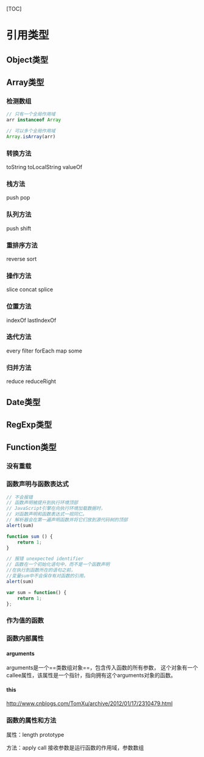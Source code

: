 [TOC]

# 引用类型

## Object类型

## Array类型

### 检测数组
```JavaScript
// 只有一个全局作用域
arr instanceof Array

// 可以多个全局作用域
Array.isArray(arr)

```
### 转换方法
toString
toLocalString
valueOf

### 栈方法
push pop

### 队列方法
push shift

### 重排序方法
reverse
sort

### 操作方法
slice
concat
splice

### 位置方法
indexOf lastIndexOf

### 迭代方法
every
filter
forEach
map
some

### 归并方法
reduce
reduceRight

## Date类型
## RegExp类型
## Function类型

### 没有重载

### 函数声明与函数表达式
```JavaScript
// 不会报错
// 函数声明被提升到执行环境顶部
// JavaScript引擎在向执行环境加载数据时，
// 对函数声明和函数表达式一视同仁。
// 解析器会在第一遍声明函数并将它们放到源代码树的顶部
alert(sum)

function sum () {
    return 1;
}
```

```JavaScript
// 报错 unexpected identifier
// 函数在一个初始化语句中，而不是一个函数声明
//在执行到函数所在的语句之前，
//变量sum中不会保存有对函数的引用。
alert(sum)

var sum = function() {
    return 1;
};
```
### 作为值的函数

### 函数内部属性
#### arguments
  arguments是一个==类数组对象==，包含传入函数的所有参数，
这个对象有一个callee属性，该属性是一个指针，指向拥有这个arguments对象的函数。

#### this
http://www.cnblogs.com/TomXu/archive/2012/01/17/2310479.html




### 函数的属性和方法

属性：length prototype

方法：apply call 接收参数是运行函数的作用域，参数数组


